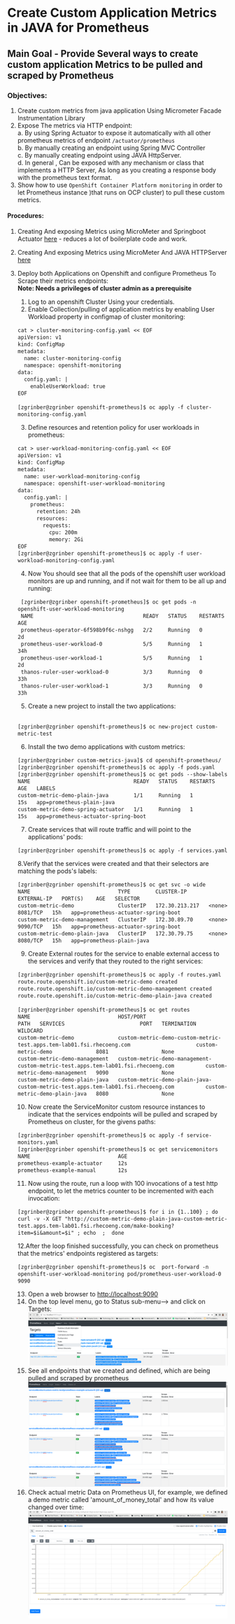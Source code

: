 # Create Custom Application Metrics in JAVA for Prometheus

## Main Goal - Provide Several ways to create custom application Metrics to be pulled and scraped  by Prometheus

### Objectives:
  1. Create custom metrics from java application Using Micrometer Facade Instrumentation Library
  2. Expose The metrics via HTTP endpoint: \
     a. By using Spring Actuator to expose it automatically with all other prometheus metrics of endpoint `/actuator/prometheus` \
     b. By manually creating an endpoint using Spring MVC Controller\
     c. By manually creating endpoint using JAVA HttpServer.\
     d. In general , Can be exposed with any mechanism or class that implements a HTTP Server, As long as you creating a response body with the prometheus text format.
  3. Show how to use `OpenShift Container Platform monitoring` in order to let Prometheus instance )that
     runs on OCP cluster) to pull these custom metrics. 
     
#### Procedures:
1. Creating And exposing Metrics using MicroMeter and Springboot Actuator [here](./springboot-actuator) - reduces a lot of boilerplate code and work.
2. Creating And exposing Metrics using MicroMeter And JAVA HTTPServer [here](./micrometer-java)
3. Deploy both Applications on Openshift and configure Prometheus To Scrape their metrics endpoints:\
**Note: Needs a privileges of cluster admin as a prerequisite**

   1. Log to an openshift Cluster Using your credentials.
   2. Enable Collection/pulling of application metrics by enabling User Workload property in configmap of cluster monitoring:
    ```shell
    cat > cluster-monitoring-config.yaml << EOF
    apiVersion: v1
    kind: ConfigMap
    metadata:
      name: cluster-monitoring-config
      namespace: openshift-monitoring
    data:
      config.yaml: |
        enableUserWorkload: true
    EOF
   
    [zgrinber@zgrinber openshift-prometheus]$ oc apply -f cluster-monitoring-config.yaml
    ```
   3. Define resources and retention policy for user workloads in prometheus:
    ```shell
    cat > user-workload-monitoring-config.yaml << EOF
    apiVersion: v1
    kind: ConfigMap
    metadata:
      name: user-workload-monitoring-config
      namespace: openshift-user-workload-monitoring
    data:
      config.yaml: |
        prometheus: 
          retention: 24h 
          resources:
            requests:
              cpu: 200m 
              memory: 2Gi 
    EOF   
    [zgrinber@zgrinber openshift-prometheus]$ oc apply -f user-workload-monitoring-config.yaml       
    ```                   
   4. Now You should see that all the pods of the openshift user workload monitors are up and running, and if not wait for them to be all up and running:
   ```shell
    [zgrinber@zgrinber openshift-prometheus]$ oc get pods -n openshift-user-workload-monitoring
    NAME                                   READY   STATUS    RESTARTS   AGE
    prometheus-operator-6f598b9f6c-nshgg   2/2     Running   0          2d
    prometheus-user-workload-0             5/5     Running   1          34h           
    prometheus-user-workload-1             5/5     Running   1          2d
    thanos-ruler-user-workload-0           3/3     Running   0          33h
    thanos-ruler-user-workload-1           3/3     Running   0          33h
   ```
                                                                  
   5. Create a new project to install the two applications:
   ```shell
                                                                      
   [zgrinber@zgrinber openshift-prometheus]$ oc new-project custom-metric-test
   
   ```                                                             
   6. Install the two demo applications with custom metrics:
   ```shell
   [zgrinber@zgrinber custom-metrics-java]$ cd openshift-prometheus/
   [zgrinber@zgrinber openshift-prometheus]$ oc apply -f pods.yaml
   [zgrinber@zgrinber openshift-prometheus]$ oc get pods --show-labels 
   NAME                                 READY   STATUS    RESTARTS   AGE   LABELS
   custom-metric-demo-plain-java        1/1     Running   1          15s   app=prometheus-plain-java
   custom-metric-demo-spring-actuator   1/1     Running   1          15s   app=prometheus-actuator-spring-boot
   ```
   7. Create services that will route traffic and will point to the applications' pods:
   ```shell
   [zgrinber@zgrinber openshift-prometheus]$ oc apply -f services.yaml
   ```
   8.Verify that the services were created and that their selectors are matching the pods's labels:
   ```shell
   [zgrinber@zgrinber openshift-prometheus]$ oc get svc -o wide
   NAME                            TYPE        CLUSTER-IP       EXTERNAL-IP   PORT(S)    AGE   SELECTOR
   custom-metric-demo              ClusterIP   172.30.213.217   <none>        8081/TCP   15h   app=prometheus-actuator-spring-boot
   custom-metric-demo-management   ClusterIP   172.30.89.70     <none>        9090/TCP   15h   app=prometheus-actuator-spring-boot
   custom-metric-demo-plain-java   ClusterIP   172.30.79.75     <none>        8080/TCP   15h   app=prometheus-plain-java
   ```        
   9. Create External routes for the service to enable external access to the services and verify that they routed to the right services:
   ```shell
   [zgrinber@zgrinber openshift-prometheus]$ oc apply -f routes.yaml 
   route.route.openshift.io/custom-metric-demo created  
   route.route.openshift.io/custom-metric-demo-management created
   route.route.openshift.io/custom-metric-demo-plain-java created  
   
   [zgrinber@zgrinber openshift-prometheus]$ oc get routes 
   NAME                            HOST/PORT                                                                          PATH   SERVICES                        PORT   TERMINATION   WILDCARD
   custom-metric-demo              custom-metric-demo-custom-metric-test.apps.tem-lab01.fsi.rhecoeng.com                     custom-metric-demo              8081                 None
   custom-metric-demo-management   custom-metric-demo-management-custom-metric-test.apps.tem-lab01.fsi.rhecoeng.com          custom-metric-demo-management   9090                 None
   custom-metric-demo-plain-java   custom-metric-demo-plain-java-custom-metric-test.apps.tem-lab01.fsi.rhecoeng.com          custom-metric-demo-plain-java   8080                 None
   ```  
   10. Now create the ServiceMonitor custom resource instances to indicate that the services endpoints will be pulled and scraped by 
      Prometheus on cluster, for the givens paths:
   ```shell
   [zgrinber@zgrinber openshift-prometheus]$ oc apply -f service-monitors.yaml
   [zgrinber@zgrinber openshift-prometheus]$ oc get servicemonitors  
   NAME                            AGE
   prometheus-example-actuator     12s
   prometheus-example-manual       12s
   ```
   11. Now using the route, run a loop with 100 invocations of a test http endpoint, to
       let the metrics counter to be incremented with each invocation:
   ```shell
   [zgrinber@zgrinber openshift-prometheus]$ for i in {1..100} ; do curl -v -X GET "http://custom-metric-demo-plain-java-custom-metric-test.apps.tem-lab01.fsi.rhecoeng.com/make-booking?item=$i&amount=$i" ; echo  ;  done
   ```
   12.After the loop finished successfully, you can check on prometheus that the metrics' endpoints registered as targets:
   ```shell
   [zgrinber@zgrinber openshift-prometheus]$ oc  port-forward -n openshift-user-workload-monitoring pod/prometheus-user-workload-0 9090
   ``` 
   13. Open a web browser to [http://localhost:9090](http://localhost:9090])
   14. On the top level menu, go to Status sub-menu--> and click on Targets:
   ![sample](./pictures/prometheus-ui.png)
   15. See all endpoints that we created and defined, which are being pulled and scraped by prometheus 
   ![sample](./pictures/prometheus-ui2.png)
   16. Check actual metric Data on Prometheus UI, for example, we defined a demo metric
       called 'amount_of_money_total' and how its value changed over time:
   ![sample](./pictures/prometheus-ui3.png)   